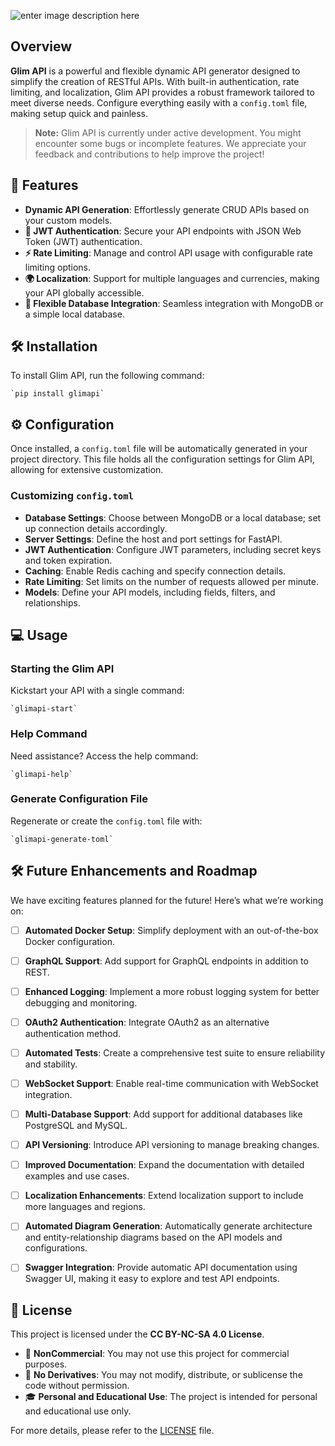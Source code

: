 ![enter image description here](https://i.ibb.co/bKj5Dvk/glim.png)
## Overview

**Glim API** is a powerful and flexible dynamic API generator designed to simplify the creation of RESTful APIs. With built-in authentication, rate limiting, and localization, Glim API provides a robust framework tailored to meet diverse needs. Configure everything easily with a `config.toml` file, making setup quick and painless.

> **Note:** Glim API is currently under active development. You might encounter some bugs or incomplete features. We appreciate your feedback and contributions to help improve the project!

## 🚀 Features

-   **Dynamic API Generation**: Effortlessly generate CRUD APIs based on your custom models.
-   **🔐 JWT Authentication**: Secure your API endpoints with JSON Web Token (JWT) authentication.
-   **⚡ Rate Limiting**: Manage and control API usage with configurable rate limiting options.
-   **🌍 Localization**: Support for multiple languages and currencies, making your API globally accessible.
-   **💾 Flexible Database Integration**: Seamless integration with MongoDB or a simple local database.

## 🛠 Installation

To install Glim API, run the following command:

    `pip install glimapi` 

## ⚙️ Configuration

Once installed, a `config.toml` file will be automatically generated in your project directory. This file holds all the configuration settings for Glim API, allowing for extensive customization.

### Customizing `config.toml`

-   **Database Settings**: Choose between MongoDB or a local database; set up connection details accordingly.
-   **Server Settings**: Define the host and port settings for FastAPI.
-   **JWT Authentication**: Configure JWT parameters, including secret keys and token expiration.
-   **Caching**: Enable Redis caching and specify connection details.
-   **Rate Limiting**: Set limits on the number of requests allowed per minute.
-   **Models**: Define your API models, including fields, filters, and relationships.

## 💻 Usage

### Starting the Glim API

Kickstart your API with a single command:

    `glimapi-start` 

### Help Command

Need assistance? Access the help command:

    `glimapi-help` 

### Generate Configuration File

Regenerate or create the `config.toml` file with:

    `glimapi-generate-toml` 

## 🛠️ Future Enhancements and Roadmap

We have exciting features planned for the future! Here’s what we’re working on:

 - [ ] **Automated Docker Setup**: Simplify deployment with an out-of-the-box Docker configuration.
 - [ ] **GraphQL Support**: Add support for GraphQL endpoints in addition to REST.
 - [ ] **Enhanced Logging**: Implement a more robust logging system for better debugging and monitoring.
 - [ ] **OAuth2 Authentication**: Integrate OAuth2 as an alternative authentication method.
 - [ ] **Automated Tests**: Create a comprehensive test suite to ensure reliability and stability.
 - [ ] **WebSocket Support**: Enable real-time communication with WebSocket integration.
 - [ ] **Multi-Database Support**: Add support for additional databases like PostgreSQL and MySQL.
 - [ ] **API Versioning**: Introduce API versioning to manage breaking changes.
 - [ ] **Improved Documentation**: Expand the documentation with detailed examples and use cases.
 - [ ] **Localization Enhancements**: Extend localization support to include more languages and regions.
- [ ] **Automated Diagram Generation**: Automatically generate architecture and entity-relationship diagrams based on the API models and configurations.
- [ ] **Swagger Integration**: Provide automatic API documentation using Swagger UI, making it easy to explore and test API endpoints.


## 📜 License

This project is licensed under the **CC BY-NC-SA 4.0 License**.

-   🛑 **NonCommercial**: You may not use this project for commercial purposes.
-   🚫 **No Derivatives**: You may not modify, distribute, or sublicense the code without permission.
-   🎓 **Personal and Educational Use**: The project is intended for personal and educational use only.

For more details, please refer to the [LICENSE](LICENSE) file.